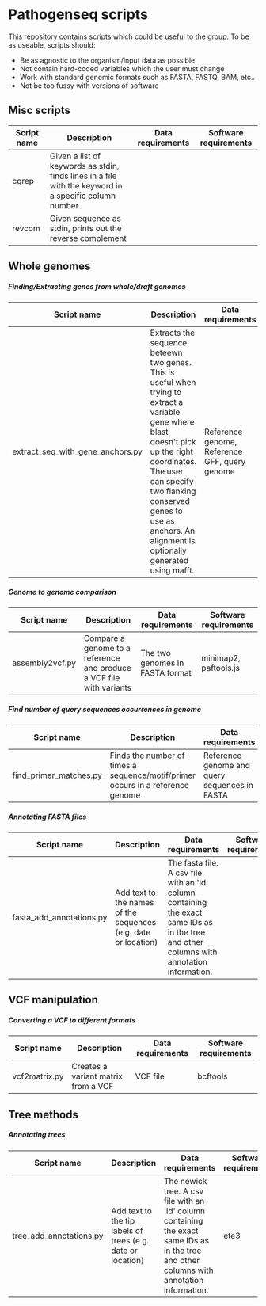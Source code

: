 # Pathogenseq scripts

This repository contains scripts which could be useful to the group.
To be as useable, scripts should:
* Be as agnostic to the organism/input data as possible
* Not contain hard-coded variables which the user must change
* Work with standard genomic formats such as FASTA, FASTQ, BAM, etc..
* Not be too fussy with versions of software

## Misc scripts

|  Script name |  Description | Data requirements | Software requirements |
|--------------|--------------|-------------------|-----------------------|
| cgrep    | Given a list of keywords as stdin, finds lines in a file with the keyword in a specific column number. |  | |
| revcom    | Given sequence as stdin, prints out the reverse complement |  | |


## Whole genomes
##### Finding/Extracting genes from whole/draft genomes

|  Script name |  Description | Data requirements | Software requirements |
|--------------|--------------|-------------------|-----------------------|
| extract_seq_with_gene_anchors.py    | Extracts the sequence beteewn two genes. This is useful when trying to extract a variable gene where blast doesn't pick up the right coordinates. The user can specify two flanking conserved genes to use as anchors. An alignment is optionally generated using mafft. | Reference genome, Reference GFF, query genome | biopython, blast, samtools, mafft                    |

##### Genome to genome comparison

|  Script name |  Description | Data requirements | Software requirements |
|--------------|--------------|-------------------|-----------------------|
| assembly2vcf.py | Compare a genome to a reference and produce a VCF file with variants | The two genomes in FASTA format | minimap2, paftools.js |

##### Find number of query sequences occurrences in genome
|  Script name |  Description | Data requirements | Software requirements |
|--------------|--------------|-------------------|-----------------------|
| find_primer_matches.py | Finds the number of times a sequence/motif/primer occurs in a reference genome | Reference genome and query sequences in FASTA | fuzznuc from the emboss package |

##### Annotating FASTA files
|  Script name |  Description | Data requirements | Software requirements |
|--------------|--------------|-------------------|-----------------------|
| fasta_add_annotations.py | Add text to the names of the sequences (e.g. date or location) | The fasta file. A csv file with an 'id' column containing the exact same IDs as in the tree and other columns with annotation information. |  |

## VCF manipulation
##### Converting a VCF to different formats
|  Script name |  Description | Data requirements | Software requirements |
|--------------|--------------|-------------------|-----------------------|
| vcf2matrix.py | Creates a variant matrix from a VCF | VCF file | bcftools |

## Tree methods
##### Annotating trees
|  Script name |  Description | Data requirements | Software requirements |
|--------------|--------------|-------------------|-----------------------|
| tree_add_annotations.py | Add text to the tip labels of trees (e.g. date or location) | The newick tree. A csv file with an 'id' column containing the exact same IDs as in the tree and other columns with annotation information. | ete3 |
